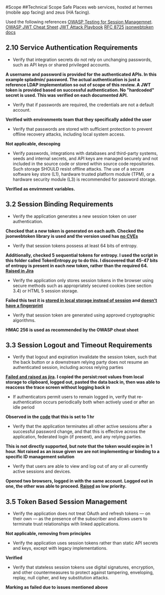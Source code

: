 #Scope
##Technical Scope
Safe Places web services, hosted at hermes (mobile app facing) and zeus (HA facing).

Used the following references
[OWASP Testing for Session Managemnet](https://www.owasp.org/index.php/Testing_for_Session_Management).
[OWASP JWT Cheat Sheet](https://cheatsheetseries.owasp.org/cheatsheets/JSON_Web_Token_for_Java_Cheat_Sheet.html)
[JWT Attack Playbook](https://github.com/ticarpi/jwt_tool/wiki)
[RFC 8725](https://datatracker.ietf.org/doc/rfc8725/?include_text=1)
[jsonwebtoken docs](https://github.com/auth0/node-jsonwebtoken)

## 2.10 Service Authentication Requirements

* Verify that integration secrets do not rely on unchanging passwords, such as API keys or shared privileged accounts.

__A username and password is provided for the authenticated APIs.  In this example spladmin/ password.  The actual authentication is just a reference LDAP implementation so out of scope of this review.  A JWT token is provided based on successful authentication.  No "hardcoded" secret is used.  This was verified on each documented API.__

* Verify that if passwords are required, the credentials are not a default account.

__Verified with environments team that they specifically added the user__

* Verify that passwords are stored with sufficient protection to prevent offline recovery attacks, including local system access.

__Not applicable, descoping__

* Verify passwords, integrations with databases and third-party systems, seeds and internal secrets, and API keys are managed securely and not included in the source code or stored within source code repositories. Such storage SHOULD resist offline attacks. The use of a secure software key store (L1), hardware trusted platform module (TPM), or a hardware security module (L3) is recommended for password storage.

__Verified as envirnment variables.__


## 3.2 Session Binding Requirements

* Verify the application generates a new session token on user authentication.

__Checked that a new token is generated on each auth.  Checked the jsonwebtoken library is used and the version used has [no CVEs](https://www.cvedetails.com/product/61276/Auth0-Jsonwebtoken.html?vendor_id=17859)__

* Verify that session tokens possess at least 64 bits of entropy.

__Additionally, checked 5 sequential tokens for entropy.  I used the script in this folder called TokenEntropy.py to do this.  I discovered that 45-47 bits of entropy is present in each new token, rather than the required 64.  [Raised in Jira](https://pathcheck.atlassian.net/browse/PLACES-321)__

* Verify the application only stores session tokens in the browser using secure methods such as appropriately secured cookies (see section 3.4) or HTML 5 session storage.

__Failed this test it is [stored in local storage instead of session](https://pathcheck.atlassian.net/browse/PLACES-323) and [doesn't have a fingerprint](https://pathcheck.atlassian.net/browse/PLACES-324)__

* Verify that session token are generated using approved cryptographic algorithms.

__HMAC 256 is used as recommended by the OWASP cheat sheet__


## 3.3 Session Logout and Timeout Requirements
* Verify that logout and expiration invalidate the session token, such that the back button or a downstream relying party does not resume an authenticated session, including across relying parties

__[Failed and raised as jira](https://pathcheck.atlassian.net/browse/PLACES-325).  I copied the persist:root values from local storage to clipboard, logged out, pasted the data back in, then was able to reaccess the trace screen without logging back in__

* If authenticators permit users to remain logged in, verify that re-authentication occurs periodically both when actively used or after an idle period

__Observed in the [code](https://github.com/Path-Check/safeplaces-backend/blob/253da374c84bf1921edc5e4bc19ce19f9d726666/app/api/auth/controller.js) that this is set to 1 hr__

* Verify that the application terminates all other active sessions after a successful password change, and that this is effective across the application, federated login (if present), and any relying parties.

__This is not directly supported, but note that the token would expire in 1 hour.  Not raised as an issue given we are not implementing or binding to a specific ID management solution__

* Verify that users are able to view and log out of any or all currently active sessions and devices.

__Opened two browsers, logged in with the same account. Logged out in one, the other was able to proceed.  [Raised](https://pathcheck.atlassian.net/browse/PLACES-326) as low priority.__


## 3.5 Token Based Session Management
* Verify the application does not treat OAuth and refresh tokens — on their own — as the presence of the subscriber and allows users to terminate trust relationships with linked applications.

__Not applicable, removing from principles__

* Verify the application uses session tokens rather than static API secrets and keys, except with legacy implementations.

__Verified__

* Verify that stateless session tokens use digital signatures, encryption, and other countermeasures to protect against tampering, enveloping, replay, null cipher, and key substitution attacks.

__Marking as failed due to issues mentioned above__
